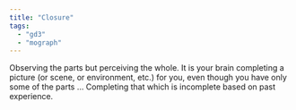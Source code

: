 ```yaml
---
title: "Closure"
tags:
  - "gd3"
  - "mograph"
---
```


Observing the parts but perceiving the whole. It is your brain completing a picture (or scene, or environment, etc.) for you, even though you have only some of the parts …  Completing that which is incomplete based on past experience.

